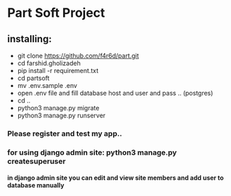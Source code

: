 # Part Soft Project

## installing:

- git clone https://github.com/f4r6d/part.git
- cd farshid.gholizadeh
- pip install -r requirement.txt
- cd partsoft
- mv .env.sample .env
- open .env file and fill database host and user and pass .. (postgres)
- cd ..
- python3 manage.py migrate
- python3 manage.py runserver


### Please register and test my app..

### for using django admin site: python3 manage.py createsuperuser

#### in django admin site you can edit and view site members and add user to database manually

